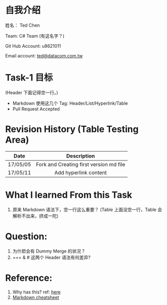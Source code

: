 自我介绍
========

姓名： Ted Chen

Team: C# Team (有这名字？)

Git Hub Account: u8621011

Email account: ted@datacom.com.tw


Task-1 目标
===========

(Header 下面记得空一行。)
- Markdown 使用这几个 Tag: Header/List/Hyperlink/Table
- Pull Request Accepted


Revision History (Table Testing Area)
=====================================

|   Date   |              Description                |
| :------: | :-------------------------------------: |
| 17/05/05 | Fork and Creating first version md file |
| 17/05/11 | Add hyperlink content                   |


What I learned From this Task
=============================

1. 原来 Markdown 语法下，空一行这么重要？ (Table 上面没空一行，Table 会解析不出来，挤成一陀)


Question:
=========

1. 为什麽会有 Dummy Merge 的状况？
2. === & # 这两个 Header 语法有何差异?


Reference:
==========

1. Why has this? ref: [here][Reference To Where It Come Out]
2. [Markdown cheatsheet][Reference To Cheatsheet]


[Reference To Where It Come Out]: https://github.com/DatacomRD/FlowTraining/issues/50
[Reference To Cheatsheet]: https://github.com/adam-p/markdown-here/wiki/Markdown-Cheatsheet

